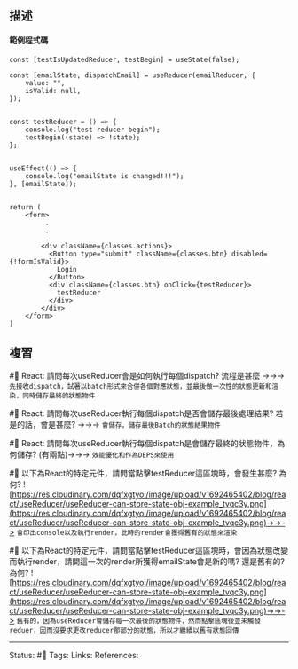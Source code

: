 

## 描述


#### 範例程式碼


```
const [testIsUpdatedReducer, testBegin] = useState(false);

const [emailState, dispatchEmail] = useReducer(emailReducer, {
	value: "",
    isValid: null,
});


const testReducer = () => {
    console.log("test reducer begin");
    testBegin((state) => !state);
};


useEffect(() => {
    console.log("emailState is changed!!!");
}, [emailState]);


return (
	<form>
		..
		..
		..
		<div className={classes.actions}>
          <Button type="submit" className={classes.btn} disabled={!formIsValid}>
            Login
          </Button>
          <div className={classes.btn} onClick={testReducer}>
            testReducer
          </div>
        </div>
	</form>
)

```

## 複習
#🧠 React: 請問每次useReducer會是如何執行每個dispatch? 流程是甚麼 ->->-> `先接收dispatch，試著以batch形式來合併各個對應狀態，並最後做一次性的狀態更新和渲染，同時儲存最終的狀態物件`

#🧠 React: 請問每次useReducer執行每個dispatch是否會儲存最後處理結果? 若是的話，會是甚麼?  ->->-> `會儲存，儲存最後Batch的狀態結果物件`

#🧠  React: 請問每次useReducer執行每個dispatch是會儲存最終的狀態物件，為何儲存? (有兩點)->->-> `效能優化和作為DEPS來使用`


#🧠  以下為React的特定元件，請問當點擊testReducer這區塊時，會發生甚麼? 為何? ![https://res.cloudinary.com/dqfxgtyoi/image/upload/v1692465402/blog/react/useReducer/useReducer-can-store-state-obj-example_tvqc3y.png](https://res.cloudinary.com/dqfxgtyoi/image/upload/v1692465402/blog/react/useReducer/useReducer-can-store-state-obj-example_tvqc3y.png)->->-> `會印出console以及執行render，此時的render會獲得舊有的狀態來渲染`


#🧠  以下為React的特定元件，請問當點擊testReducer這區塊時，會因為狀態改變而執行render，請問這一次的render所獲得emailState會是新的嗎? 還是舊有的? 為何? ![https://res.cloudinary.com/dqfxgtyoi/image/upload/v1692465402/blog/react/useReducer/useReducer-can-store-state-obj-example_tvqc3y.png](https://res.cloudinary.com/dqfxgtyoi/image/upload/v1692465402/blog/react/useReducer/useReducer-can-store-state-obj-example_tvqc3y.png)->->-> `舊有的，因為useReducer會儲存每一次最後的狀態物件，然而點擊區塊後並未觸發reduer，因而沒要求更改reducer那部分的狀態，所以才繼續以舊有狀態回傳`


---
Status: #🌱 
Tags:
Links:
References:


